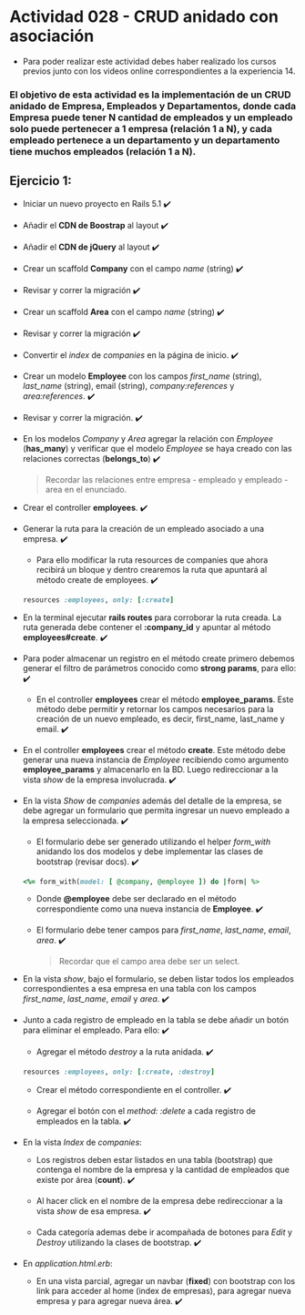 # Actividad 028 - CRUD anidado con asociación

- Para poder realizar este actividad debes haber realizado los cursos previos junto con los videos online correspondientes a la experiencia 14.

### El objetivo de esta actividad es la implementación de un CRUD anidado de Empresa, Empleados y Departamentos, donde cada Empresa puede tener N cantidad de empleados y un empleado solo puede pertenecer a 1 empresa (relación 1 a N), y cada empleado pertenece a un departamento y un departamento tiene muchos empleados (relación 1 a N).

## Ejercicio 1:

- Iniciar un nuevo proyecto en Rails 5.1 :heavy_check_mark:

- Añadir el **CDN de Boostrap** al layout :heavy_check_mark:

- Añadir el **CDN de jQuery** al layout :heavy_check_mark:

- Crear un scaffold **Company** con el campo *name* (string) :heavy_check_mark:

- Revisar y correr la migración :heavy_check_mark:

- Crear un scaffold **Area** con el campo *name* (string) :heavy_check_mark:

- Revisar y correr la migración :heavy_check_mark:

- Convertir el *index* de *companies* en la página de inicio. :heavy_check_mark:

- Crear un modelo **Employee** con los campos *first_name* (string), *last_name* (string), email (string), *company:references* y *area:references*. :heavy_check_mark:

- Revisar y correr la migración. :heavy_check_mark:

- En los modelos *Company* y *Area* agregar la relación con *Employee* (**has_many**) y verificar que el modelo *Employee* se haya creado con las relaciones correctas (**belongs_to**) :heavy_check_mark:

    > Recordar las relaciones entre empresa - empleado y empleado - area en el enunciado.

- Crear el controller **employees**. :heavy_check_mark:

- Generar la ruta para la creación de un empleado asociado a una empresa. :heavy_check_mark:

    - Para ello modificar la ruta resources de companies que ahora recibirá un bloque y dentro crearemos la ruta que apuntará al método create de employees. :heavy_check_mark:
    
    ~~~ruby
    resources :employees, only: [:create]
    ~~~

- En la terminal ejecutar **rails routes** para corroborar la ruta creada. La ruta generada debe contener el **:company_id** y apuntar al método **employees#create**. :heavy_check_mark:

- Para poder almacenar un registro en el método create primero debemos generar el filtro de parámetros conocido como **strong params**, para ello: :heavy_check_mark:

    - En el controller **employees** crear el método **employee_params**. Este método debe permitir y retornar los campos necesarios para la creación de un nuevo empleado, es decir, first_name, last_name y email. :heavy_check_mark:

- En el controller **employees** crear el método **create**. Este método debe generar una nueva instancia de *Employee* recibiendo como argumento **employee_params** y almacenarlo en la BD. Luego redireccionar a la vista *show* de la empresa involucrada. :heavy_check_mark:

- En la vista *Show* de *companies* además del detalle de la empresa, se debe agregar un formulario que permita ingresar un nuevo empleado a la empresa seleccionada. :heavy_check_mark:

    - El formulario debe ser generado utilizando el helper *form_with* anidando los dos modelos y debe implementar las clases de bootstrap (revisar docs). :heavy_check_mark:

    ~~~ruby
    <%= form_with(model: [ @company, @employee ]) do |form| %>
    ~~~

    - Donde **@employee** debe ser declarado en el método correspondiente como una nueva instancia de **Employee**. :heavy_check_mark:

    - El formulario debe tener campos para *first_name*, *last_name*, *email*, *area*. :heavy_check_mark:
    
    	> Recordar que el campo area debe ser un select.

- En la vista *show*, bajo el formulario, se deben listar todos los empleados correspondientes a esa empresa en una tabla con los campos *first_name*, *last_name*, *email* y *area*. :heavy_check_mark:

- Junto a cada registro de empleado en la tabla se debe añadir un botón para eliminar el empleado. Para ello: :heavy_check_mark:

    - Agregar el método *destroy* a la ruta anidada. :heavy_check_mark:

     ~~~ruby
     resources :employees, only: [:create, :destroy]
     ~~~

     - Crear el método correspondiente en el controller. :heavy_check_mark:

     - Agregar el botón con el *method: :delete* a cada registro de empleados en la tabla. :heavy_check_mark:

- En la vista *Index* de *companies*: 
    - Los registros deben estar listados en una tabla (bootstrap) que contenga el nombre de la empresa y la cantidad de empleados que existe por área (**count**). :heavy_check_mark:

    - Al hacer click en el nombre de la empresa debe redireccionar a la vista *show* de esa empresa. :heavy_check_mark:

    - Cada categoría ademas debe ir acompañada de botones para *Edit* y *Destroy* utilizando la clases de bootstrap. :heavy_check_mark:

- En *application.html.erb*:
	- En una vista parcial, agregar un navbar (**fixed**) con bootstrap con los link para acceder al home (index de empresas), para agregar nueva empresa y para agregar nueva área. :heavy_check_mark: